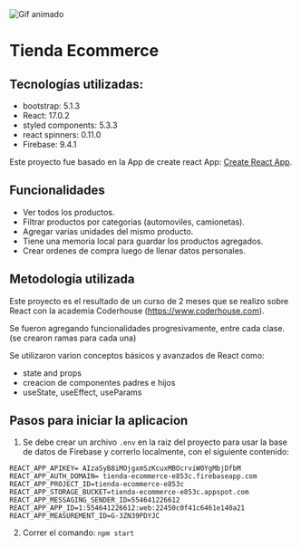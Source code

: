 <img src="https://firebasestorage.googleapis.com/v0/b/tienda-ecommerce-e853c.appspot.com/o/demo%20tienda.gif?alt=media&token=c0fa9035-c8c8-4a4a-a0f6-d8253ff14320" alt="Gif animado" />

# Tienda Ecommerce

## Tecnologías utilizadas:
- bootstrap: 5.1.3
- React: 17.0.2
- styled components: 5.3.3
- react spinners: 0.11.0
- Firebase: 9.4.1

Este proyecto fue basado en la App de create react App: [Create React App](https://github.com/facebook/create-react-app).

## Funcionalidades

- Ver todos los productos.
- Filtrar productos por categorias (automoviles, camionetas).
- Agregar varias unidades del mismo producto.
- Tiene una memoria local para guardar los productos agregados.
- Crear ordenes de compra luego de llenar datos personales.

## Metodología utilizada

Este proyecto es el resultado de un curso de 2 meses que se realizo sobre React con la academia Coderhouse (https://www.coderhouse.com).

Se fueron agregando funcionalidades progresivamente, entre cada clase. (se crearon ramas para cada una)

Se utilizaron varion conceptos básicos y avanzados de React como:

- state and props
- creacion de componentes padres e hijos
- useState, useEffect, useParams

## Pasos para iniciar la aplicacion

1. Se debe crear un archivo `.env` en la raiz del proyecto para usar la base de datos de Firebase y correrlo localmente, con el siguiente contenido:

`REACT_APP_APIKEY= AIzaSyB8iMOjgxmSzKcuxMBOcrviW0YgMbjDfbM
REACT_APP_AUTH_DOMAIN= tienda-ecommerce-e853c.firebaseapp.com
REACT_APP_PROJECT_ID=tienda-ecommerce-e853c
REACT_APP_STORAGE_BUCKET=tienda-ecommerce-e853c.appspot.com
REACT_APP_MESSAGING_SENDER_ID=554641226612
REACT_APP_APP_ID=1:554641226612:web:22450c0f41c6461e140a21
REACT_APP_MEASUREMENT_ID=G-3ZN39PDYJC`

2. Correr el comando: `npm start`